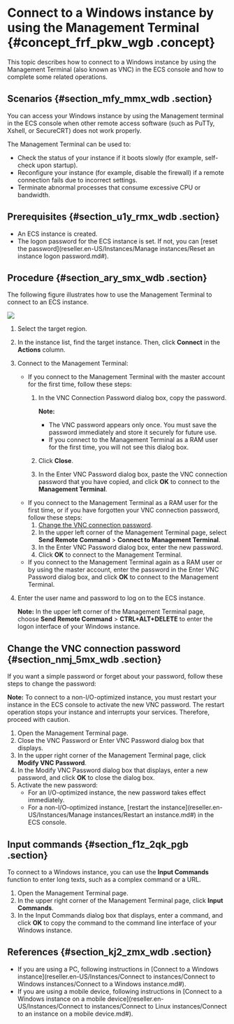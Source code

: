 # Connect to a Windows instance by using the Management Terminal {#concept_frf_pkw_wgb .concept}

This topic describes how to connect to a Windows instance by using the Management Terminal \(also known as VNC\) in the ECS console and how to complete some related operations.

## Scenarios {#section_mfy_mmx_wdb .section}

You can access your Windows instance by using the Management terminal in the ECS console when other remote access software \(such as PuTTy, Xshell, or SecureCRT\) does not work properly.

The Management Terminal can be used to:

-   Check the status of your instance if it boots slowly \(for example, self-check upon startup\).
-   Reconfigure your instance \(for example, disable the firewall\) if a remote connection fails due to incorrect settings.
-   Terminate abnormal processes that consume excessive CPU or bandwidth.

## Prerequisites {#section_u1y_rmx_wdb .section}

-   An ECS instance is created.
-   The logon password for the ECS instance is set. If not, you can [reset the password](reseller.en-US/Instances/Manage instances/Reset an instance logon password.md#).

## Procedure {#section_ary_smx_wdb .section}

The following figure illustrates how to use the Management Terminal to connect to an ECS instance.

![](http://static-aliyun-doc.oss-cn-hangzhou.aliyuncs.com/assets/img/9619/15667883265162_en-US.png)

1.  Select the target region.
2.  In the instance list, find the target instance. Then, click **Connect** in the **Actions** column.
3.  Connect to the Management Terminal:
    -   If you connect to the Management Terminal with the master account for the first time, follow these steps:
        1.  In the VNC Connection Password dialog box, copy the password.

            **Note:** 

            -   The VNC password appears only once. You must save the password immediately and store it securely for future use.
            -   If you connect to the Management Terminal as a RAM user for the first time, you will not see this dialog box.
        2.  Click **Close**.
        3.  In the Enter VNC Password dialog box, paste the VNC connection password that you have copied, and click **OK** to connect to the **Management Terminal**.
    -   If you connect to the Management Terminal as a RAM user for the first time, or if you have forgotten your VNC connection password, follow these steps:
        1.  [Change the VNC connection password](#ol_r41_1nc_ydb).
        2.  In the upper left corner of the Management Terminal page, select **Send Remote Command** \> **Connect to Management Terminal**.
        3.  In the Enter VNC Password dialog box, enter the new password.
        4.  Click **OK** to connect to the Management Terminal.
    -   If you connect to the Management Terminal again as a RAM user or by using the master account, enter the password in the Enter VNC Password dialog box, and click **OK** to connect to the Management Terminal.
4.  Enter the user name and password to log on to the ECS instance.

    **Note:** In the upper left corner of the Management Terminal page, choose **Send Remote Command** \> **CTRL+ALT+DELETE** to enter the logon interface of your Windows instance.


## Change the VNC connection password {#section_nmj_5mx_wdb .section}

If you want a simple password or forget about your password, follow these steps to change the password:

**Note:** To connect to a non-I/O-optimized instance, you must restart your instance in the ECS console to activate the new VNC password. The restart operation stops your instance and interrupts your services. Therefore, proceed with caution.

1.  Open the Management Terminal page.
2.  Close the VNC Password or Enter VNC Password dialog box that displays.
3.  In the upper right corner of the Management Terminal page, click **Modify VNC Password**.
4.  In the Modify VNC Password dialog box that displays, enter a new password, and click **OK** to close the dialog box.
5.  Activate the new password:
    -   For an I/O-optimized instance, the new password takes effect immediately.
    -   For a non-I/O-optimized instance, [restart the instance](reseller.en-US/Instances/Manage instances/Restart an instance.md#) in the ECS console.

## Input commands {#section_f1z_2qk_pgb .section}

To connect to a Windows instance, you can use the **Input Commands** function to enter long texts, such as a complex command or a URL.

1.  Open the Management Terminal page.
2.  In the upper right corner of the Management Terminal page, click **Input Commands**.
3.  In the Input Commands dialog box that displays, enter a command, and click **OK** to copy the command to the command line interface of your Windows instance.

## References {#section_kj2_zmx_wdb .section}

-   If you are using a PC, following instructions in [Connect to a Windows instance](reseller.en-US/Instances/Connect to instances/Connect to Windows instances/Connect to a Windows instance.md#).
-   If you are using a mobile device, following instructions in [Connect to a Windows instance on a mobile device](reseller.en-US/Instances/Connect to instances/Connect to Linux instances/Connect to an instance on a mobile device.md#).

